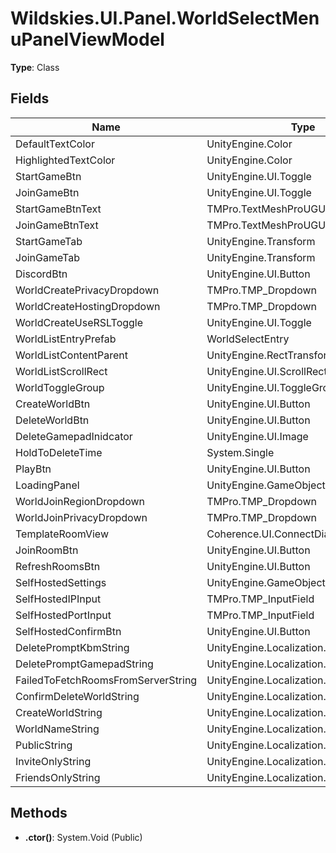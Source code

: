﻿# Wildskies.UI.Panel.WorldSelectMenuPanelViewModel

**Type**: Class

## Fields

| Name | Type | Access |
|------|------|--------|
| DefaultTextColor | UnityEngine.Color | Public |
| HighlightedTextColor | UnityEngine.Color | Public |
| StartGameBtn | UnityEngine.UI.Toggle | Public |
| JoinGameBtn | UnityEngine.UI.Toggle | Public |
| StartGameBtnText | TMPro.TextMeshProUGUI | Public |
| JoinGameBtnText | TMPro.TextMeshProUGUI | Public |
| StartGameTab | UnityEngine.Transform | Public |
| JoinGameTab | UnityEngine.Transform | Public |
| DiscordBtn | UnityEngine.UI.Button | Public |
| WorldCreatePrivacyDropdown | TMPro.TMP_Dropdown | Public |
| WorldCreateHostingDropdown | TMPro.TMP_Dropdown | Public |
| WorldCreateUseRSLToggle | UnityEngine.UI.Toggle | Public |
| WorldListEntryPrefab | WorldSelectEntry | Public |
| WorldListContentParent | UnityEngine.RectTransform | Public |
| WorldListScrollRect | UnityEngine.UI.ScrollRect | Public |
| WorldToggleGroup | UnityEngine.UI.ToggleGroup | Public |
| CreateWorldBtn | UnityEngine.UI.Button | Public |
| DeleteWorldBtn | UnityEngine.UI.Button | Public |
| DeleteGamepadInidcator | UnityEngine.UI.Image | Public |
| HoldToDeleteTime | System.Single | Public |
| PlayBtn | UnityEngine.UI.Button | Public |
| LoadingPanel | UnityEngine.GameObject | Public |
| WorldJoinRegionDropdown | TMPro.TMP_Dropdown | Public |
| WorldJoinPrivacyDropdown | TMPro.TMP_Dropdown | Public |
| TemplateRoomView | Coherence.UI.ConnectDialogRoomView | Public |
| JoinRoomBtn | UnityEngine.UI.Button | Public |
| RefreshRoomsBtn | UnityEngine.UI.Button | Public |
| SelfHostedSettings | UnityEngine.GameObject | Public |
| SelfHostedIPInput | TMPro.TMP_InputField | Public |
| SelfHostedPortInput | TMPro.TMP_InputField | Public |
| SelfHostedConfirmBtn | UnityEngine.UI.Button | Public |
| DeletePromptKbmString | UnityEngine.Localization.LocalizedString | Public |
| DeletePromptGamepadString | UnityEngine.Localization.LocalizedString | Public |
| FailedToFetchRoomsFromServerString | UnityEngine.Localization.LocalizedString | Public |
| ConfirmDeleteWorldString | UnityEngine.Localization.LocalizedString | Public |
| CreateWorldString | UnityEngine.Localization.LocalizedString | Public |
| WorldNameString | UnityEngine.Localization.LocalizedString | Public |
| PublicString | UnityEngine.Localization.LocalizedString | Public |
| InviteOnlyString | UnityEngine.Localization.LocalizedString | Public |
| FriendsOnlyString | UnityEngine.Localization.LocalizedString | Public |

## Methods

- **.ctor()**: System.Void (Public)

